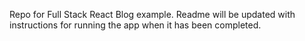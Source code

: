 Repo for Full Stack React Blog example.  Readme will be updated with instructions for running the app when it has been completed.